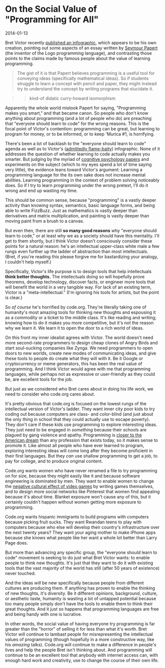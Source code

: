 # On the Social Value of "Programming for All"

2014-01-13

Bret Victor recently [published an infographic][1], which appears to be his own
creation, pointing out some aspects of an essay written by [Seymour Papert][2]
(the inventor of the Logo programming language), and contrasting those points
to the claims made by famous people about the value of learning programming.

> The gist of it is that Papert believes programming is a useful tool for
conveying ideas (specifically mathematical ideas). So if students struggle to
learn a concept with pencil and paper, they might instead try to understand the
concept by writing programs that elucidate it.

>> kind-of didatic curry-howard isomorphism

Apparently the whole world mistook Papert for saying, "Programming makes you
smart," and that became canon. So people who don't know anything about
programming (and a lot of people who do) are preaching that "everyone should
learn to code" for the wrong reasons. This is the focal point of Victor's
contention: programming can be great, but learning to program for money, or to
be informed, or to keep 'Murica #1, is horrifying.

There's been a lot of backlash to the "everyone should learn to code" agenda as
well as to Victor's ([admittedly flame-baity][3]) infographic. None of it
addresses the question of whether learning to code actually makes you smarter.
But judging by the myriad of [cognitive psychology papers][4] and experiments
on the subject (which to my eyes spend a lot of time saying very little), the
evidence leans toward Victor's argument: Learning a programming language for
the its own sake does not increase mental abilities. Learning programming in
the context of problem solving noticeably does. So if I try to learn
programming under the wrong pretext, I'll do it wrong and end up wasting my
time.

This should be common sense, because "programming" is a vastly deeper activity
than knowing syntax, semantics, basic language forms, and being able to write
FizzBuzz. Just as mathematics is vastly deeper than derivatives and matrix
multiplication, and painting is vastly deeper than moving paint from a brush to
a canvas.

But even then, there are still **so many good reasons** why "everyone should
learn to code," or at least why we as a society should have this mentality.
I'll get to them shortly, but I think Victor doesn't consciously consider these
points for a natural reason: he's an intellectual upper-class white male a few
rungs even further up the ladder of abstraction than most intellectuals. (Bret,
if you're reading this please forgive me for bastardizing your analogy, I
couldn't help myself.)

Specifically, Victor's life purpose is to design tools that help intellectuals
**think better thoughts.** The intellectuals doing so will hopefully prove
theorems, develop technology, discover facts, or engineer more tools that will
benefit the world in a very tangible way. For lack of an existing term, Victor
is a "meta-intellectual." (I'm ignoring his tools for artists, but the point is
clear.)

So *of course* he's horrified by code.org. They're literally taking one of
humanity's most amazing tools for thinking new thoughts and espousing it as a
commodity or a ticket to the middle class. It's like reading and writing;
knowing how to do it makes you more competitive, but it's not the reason why we
learn it. We learn it to open the door to a rich world of ideas. 

On this front my inner idealist agrees with Victor. The world doesn't need more
second-rate programmers to design cheap clones of Angry Birds and start
soul-sucking companies like Zynga. We need programmers to open doors to new
worlds, create new modes of communicating ideas, and give these tools to people
do create what they will with it. Be it Google or cryptocurrency or meme
generators, this has been the real value of programming. And I think Victor
would agree with me that programming languages, while perhaps not as
expressive or user-friendly as they could be, are excellent tools for the
job.

But just as we considered who Bret cares about in doing his life work, we need
to consider who code.org cares about.

It's pretty obvious that code.org is focused on the lowest rungs of the
intellectual version of Victor's ladder. They want inner city poor kids to try
coding out because computers are class- and color-blind (and just about the
only thing in school that they could actually use to escape poverty). They
don't care if these kids use programming to explore interesting ideas. They
just need to be engaged in *something* because their schools are plagued by
gang violence and apathy. Programming is [closer to the American dream][5] than
any profession that exists today, so it makes sense to promote it. Like almost
all people who have ever learned to program, exploring interesting ideas will
come long after they become proficient in their first languages. But they *can*
use shallow programming to get a job, to pay for college, and to produce
original content.

Code.org wants women who have never renamed a file to try programming on for
size, because they might easily like it and because software engineering is
dominated by men. They want to enable women to change the [negative cultural
effect of video games][6] by writing games themselves, and to design more
social networks like Pinterest that women find appealing because it's about
time. Blanket exposure won't cause any of this, but it certainly couldn't
happen without women getting more exposure to programming.

Code.org wants hispanic immigrants to build programs with computers because
picking fruit sucks. They want Rwandan teens to play with computers because who
else will develop their country's infrastructure over the next twenty years?
They want your aging mother to make iPhone apps because she knows what
people like her want a whole lot better than Larry Page does.

But more than advancing any specific group, the "everyone should learn to code"
movement is seeking to do just what Bret Victor wants: to enable people to
think new thoughts. It's just that they want to do it with existing tools that
the vast majority of the world has still (after 50 years of existence) never
touched.

And the ideas *will* be new specifically because people from different cultures
are producing them. If anything has proven to enable the thinking of new
thoughts, it's diversity. Be it different opinions, background, culture, or
aesthetic taste, humanity is wasting a lot of untapped potential because too
many people simply don't have the tools to enable them to think their great
thoughts. And it just so happens that programming languages are free and being
handy with one is lucrative. 

In other words, the social value of having everyone try programming is far
greater than the "horror" of selling it for less than what it's worth. Bret
Victor will continue to lambast people for misrepresenting the intellectual
values of programming (though hopefully in a more constructive way, like his
*amazing* talks). Code.org will continue to make a difference in people's lives
and help the people Bret isn't thinking about. And programming will continue to
be an excellent tool that anybody with internet access can, with enough hard
work and creativity, use to change the course of their own life. 

[1]: http://worrydream.com/MeanwhileAtCodeOrg/ 
[2]: http://en.wikipedia.org/wiki/Seymour_Papert 
[3]: https://news.ycombinator.com/item?id=7045202 
[4]: http://learngen.org/~aust/EdTecheBooks/AECT_HANDBOOK96/24/24-05.html 
[5]: http://j2kun.svbtle.com/not-everybody-needs-to-learn-to-code-but-everybody-can-learn-to-code
[6]: http://en.wikipedia.org/wiki/Gender_representation_in_video_games#Portrayal_of_women
